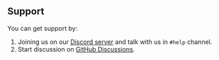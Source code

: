 ## Support

You can get support by:

1. Joining us on our [Discord server][discord] and talk with us in `#help` channel.
2. Start discussion on [GitHub Discussions][discussion].

[discord]: https://discord.gg/dUg8K9DAsR

[discussion]: https://github.com/WasiqBhamla/boyka-java/discussions/new